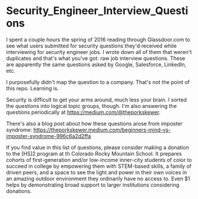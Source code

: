 # Security_Engineer_Interview_Questions

I spent a couple hours the spring of 2016 reading through Glassdoor.com to see what users submitted for security questions they'd received while interviewing for security engineer jobs. I wrote down all of them that weren't duplicates and that's what you've got: raw job interview questions. These are apparently the same questions asked by Google, Salesforce, LinkedIn, etc.

I purposefully didn't map the question to a company. That's not the point of this repo. Learning is.

Security is difficult to get your arms around, much less your brain. I sorted the questions into logical topic groups, though. I'm also answering the questions periodically at https://medium.com/@theporkskewer.

There's also a blog post about how these questions arose from imposter syndrome: https://theporkskewer.medium.com/beginners-mind-vs-imposter-syndrome-996c6a2d2ffa

If you find value in this list of questions, please consider making a donation to the [HS]2 program at th Colorado Rocky Mountain School. It prepares cohorts of first-generation and/or low-income inner-city students of color to succeed in college by empowering them with STEM-based skills, a family of driven peers, and a space to see the light and power in their own voices in an amazing outdoor environment they ordinarily have no access to. Even $1 helps by demonstrating broad support to larger institutions considering donations.

